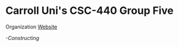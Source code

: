 # Carroll Uni's CSC-440 Group Five

Organization [Website](https://csc-440.github.io/ "Front Page")

*-Constructing*
